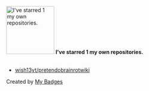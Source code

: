 <img src="https://my-badges.github.io/my-badges/self-star.png" alt="I&apos;ve starred 1 my own repositories." title="I&apos;ve starred 1 my own repositories." width="128">
<strong>I&apos;ve starred 1 my own repositories.</strong>
<br><br>

- <a href="https://github.com/wish13yt/pretendobrainrotwiki">wish13yt/pretendobrainrotwiki</a>


Created by <a href="https://github.com/my-badges/my-badges">My Badges</a>